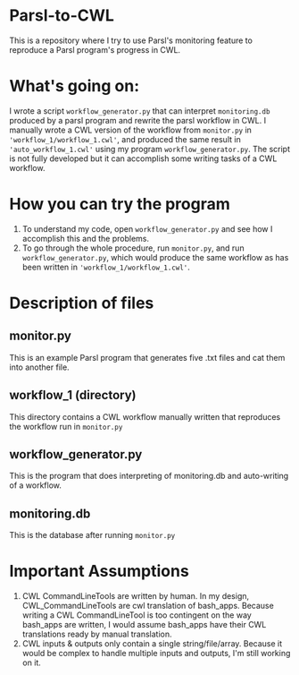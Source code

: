 # Parsl-to-CWL
This is a repository where I try to use Parsl's monitoring feature to reproduce a Parsl program's progress in CWL.

# What's going on:
I wrote a script `workflow_generator.py` that can interpret `monitoring.db` produced by a parsl program and rewrite the parsl workflow in CWL. I manually wrote a CWL version of the workflow from `monitor.py` in `'workflow_1/workflow_1.cwl'`, and produced the same result in `'auto_workflow_1.cwl'` using my program `workflow_generator.py`.
The script is not fully developed but it can accomplish some writing tasks of a CWL workflow.

# How you can try the program
1. To understand my code, open `workflow_generator.py` and see how I accomplish this and the problems.
2. To go through the whole procedure, run `monitor.py`, and run `workflow_generator.py`, which would produce the same workflow as has been written in `'workflow_1/workflow_1.cwl'`.

# Description of files
## monitor.py
This is an example Parsl program that generates five .txt files and cat them into another file. 

## workflow_1 (directory)
This directory contains a CWL workflow manually written that reproduces the workflow run in `monitor.py`

## workflow_generator.py
This is the program that does interpreting of monitoring.db and auto-writing of a workflow. 

## monitoring.db
This is the database after running `monitor.py`

# Important Assumptions
1. CWL CommandLineTools are written by human. In my design, CWL_CommandLineTools are cwl translation of bash_apps. Because writing a CWL CommandLineTool is too contingent on the way bash_apps are written, I would assume bash_apps have their CWL translations ready by manual translation.
2. CWL inputs & outputs only contain a single string/file/array. Because it would be complex to handle multiple inputs and outputs, I'm still working on it.

  
